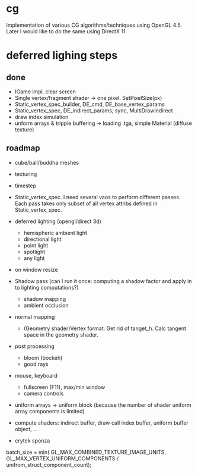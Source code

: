 # cg
Implementation of various CG algorithms/techniques using OpenGL 4.5.
Later I would like to do the same using DirectX 11


# deferred lighing steps
## done
- IGame impl, clear screen
- Single vertex/fragment shader -> one pixel. SetPixelSize(px)
- Static_vertex_spec_builder, DE_cmd, DE_base_vertex_params
- Static_vertex_spec, DE_indirect_params, sync, MultiDrawIndirect
- draw index simulation
- unform arrays  & tripple buffering
-> loading .tga, simple Material (diffuse texture)

## roadmap
- cube/ball/buddha meshes
- texturing
- timestep
- Static_vertex_spec. I need several vaos to perform different passes. Each pass takes only subset of all vertex attribs defined in Static_vertex_spec.

- deferred lighting (opengl/direct 3d)
	- hemispheric ambient light 
	- directional light
	- point light
	- spotlight
	- any light
- on window resize
- Shadow pass (can I run it once: computing a shadow factor and apply in to lighting computations?)
	- shadow mapping
	- ambient occlusion
- normal mapping
	- (Geometry shader)Vertex format. Get rid of tanget_h. Calc tangent space in the geometry shader.
- post processing
	- bloom (bockeh)
	- good rays
- mouse, keyboard
	- fullscreen (F11), max/min window
	- camera controls
- uniform arrays -> uniform block (because the number of shader uniform array components is limited)
- compute shaders: indirect buffer, draw call index buffer, uniform buffer object, ...
- crytek sponza 


batch_size = min(
GL_MAX_COMBINED_TEXTURE_IMAGE_UNITS,
GL_MAX_VERTEX_UNIFORM_COMPONENTS / unifrom_struct_component_count);